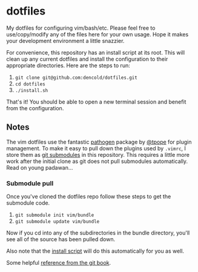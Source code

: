# dotfiles

My dotfiles for configuring vim/bash/etc. Please feel free to use/copy/modify any of the files here for your own usage. Hope it makes your development environment a little snazzier.

For convenience, this repository has an install script at its root. This will clean up any current dotfiles and install the configuration to their appropriate directories. Here are the steps to run:

1. `git clone git@github.com:dencold/dotfiles.git`
2. `cd dotfiles`
3. `./install.sh`

That's it! You should be able to open a new terminal session and benefit from the configuration.

## Notes

The vim dotfiles use the fantastic [pathogen](https://github.com/tpope/vim-pathogen) package by [@tpope](https://github.com/tpope) for plugin management. To make it easy to pull down the plugins used by `.vimrc`, I store them as [git submodules](http://git-scm.com/book/en/v2/Git-Tools-Submodules) in this repository. This requires a little more work after the initial clone as git does not pull submodules automatically. Read on young padawan...

### Submodule pull

Once you've cloned the dotfiles repo follow these steps to get the submodule code.

1. `git submodule init vim/bundle`
2. `git submodule update vim/bundle`

Now if you cd into any of the subdirectories in the bundle directory, you'll see all of the source has been pulled down. 

Also note that the [install script](https://github.com/dencold/dotfiles/blob/master/install.sh) will do this automatically for you as well. 

Some helpful [reference from the git book](http://git-scm.com/book/en/v2/Git-Tools-Submodules#Cloning-a-Project-with-Submodules).
